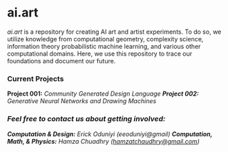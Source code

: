 # ai.art
 <i>ai.art</i> is a repository for creating AI art and artist experiments. To do so, we utilize knowledge from computational geometry, complexity science, information theory probabilistic machine learning, and various other computational domains. Here, we use this repository to trace our foundations and document our future.

### Current Projects
<b>Project 001:</b> <i> Community Generated Design Language
<b>Project 002:</b> <i>Generative Neural Networks and Drawing Machines</i>

### Feel free to contact us about getting involved:
<b>Computation & Design:</b> <i>Erick Oduniyi (eeoduniyi@gmail)</i>
<b>Computation, Math, & Physics:</b> <i>Hamza Chuadhry (hamzatchaudhry@gmail.com)</i>
